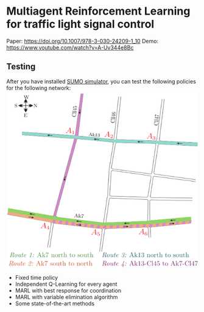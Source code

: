 # Multiagent Reinforcement Learning for traffic light signal control

Paper: <https://doi.org/10.1007/978-3-030-24209-1_10>
Demo: <https://www.youtube.com/watch?v=A-Uv344e8Bc>

## Testing
After you have installed [SUMO simulator](https://sumo.dlr.de/docs/index.html), you can test the following policies for the following network:
![](https://github.com/carolinahiguera/BogotaRL/blob/master/Testing/demo%20files/gui/img/map.svg)

* Fixed time policy
* Independent Q-Learning for every agent
* MARL with best response for coordination
* MARL with variable elimination algorithm
* Some state-of-the-art methods

